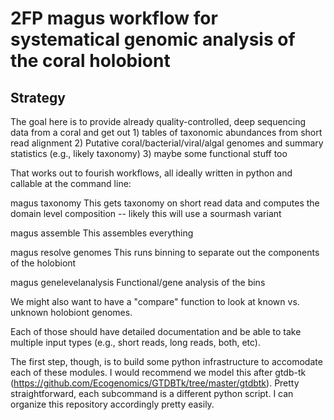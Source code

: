 # 2FP magus workflow for systematical genomic analysis of the coral holobiont

## Strategy

The goal here is to provide already quality-controlled, deep sequencing data from a coral and get out 1) tables of taxonomic abundances from short read alignment 2) Putative coral/bacterial/viral/algal genomes and summary statistics (e.g., likely taxonomy) 3) maybe some functional stuff too

That works out to fourish workflows, all ideally written in python and callable at the command line:

magus taxonomy
  This gets taxonomy on short read data and computes the domain level composition -- likely this will use a sourmash variant

magus assemble
  This assembles everything

magus resolve genomes
  This runs binning to separate out the components of the holobiont

magus genelevelanalysis
  Functional/gene analysis of the bins

We might also want to have a "compare" function to look at known vs. unknown holobiont genomes. 

Each of those should have detailed documentation and be able to take multiple input types (e.g., short reads, long reads, both, etc).

The first step, though, is to build some python infrastructure to accomodate each of these modules. I would recommend we model this after gtdb-tk (https://github.com/Ecogenomics/GTDBTk/tree/master/gtdbtk). Pretty straightforward, each subcommand is a different python script. I can organize this repository accordingly pretty easily. 
